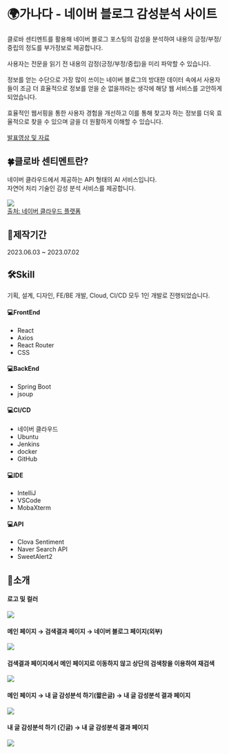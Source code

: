 <h1>🌍가나다 - 네이버 블로그 감성분석 사이트</h1>
클로바 센티멘트를 활용해 네이버 블로그 포스팅의 감성을 분석하여 내용의 긍정/부정/중립의 정도를 부가정보로 제공합니다. <br><br>
사용자는 전문을 읽기 전 내용의 감정(긍정/부정/중립)을 미리 파악할 수 있습니다. <br><br>
정보를 얻는 수단으로 가장 많이 쓰이는 네이버 블로그의 방대한 데이터 속에서 사용자들이 조금 더 효율적으로 정보를 얻을 순 없을까라는 생각에 해당 웹 서비스를 고안하게 되었습니다. <br><br>
효율적인 웹서핑을 통한 사용자 경험을 개선하고 이를 통해 찾고자 하는 정보를 더욱 효율적으로 찾을 수 있으며 글을 더 원활하게 이해할 수 있습니다.<br><br>
<a href='https://ncamp.magicecole.com/Home/Project/4480c10f-c185-4d68-a1bf-74d440d655cf?page=1&groupId=0'>발표영상 및 자료</a>

<h2>🍀클로바 센티멘트란?</h2>
네이버 클라우드에서 제공하는 API 형태의 AI 서비스입니다. <br>
자연어 처리 기술인 감성 분석 서비스를 제공합니다. <br><br>
<img src='https://github.com/Nyoungsun/GANADA/assets/121652746/428235b1-fd6c-4e4c-8ddb-0cae2ea710d4'> <br>
<a href='https://www.ncloud.com/product/aiService/clovaSentiment'>출처: 네이버 클라우드 플랫폼</a>

<h2>📆제작기간</h2>
2023.06.03 ~ 2023.07.02

<h2>🛠Skill</h2>
기획, 설계, 디자인, FE/BE 개발, Cloud, CI/CD 모두 1인 개발로 진행되었습니다.

<h4>💻FrontEnd</h4>
<ul>
<li>React</li>
<li>Axios</li>
<li>React Router</li> 
<li>CSS</li>
</ul>

<h4>💻BackEnd</h4>
<ul>
<li>Spring Boot</li>
<li>jsoup</li>
</ul>

<h4>💻CI/CD</h4>
<ul>
<li>네이버 클라우드</li>
<li>Ubuntu</li>
<li>Jenkins</li>
<li>docker</li>
<li>GitHub</li>
</ul>

<h4>💻IDE</h4>
<ul>
<li>IntelliJ</li>
<li>VSCode</li>
<li>MobaXterm</li>
</ul>

<h4>💻API</h4>
<ul>
<li>Clova Sentiment</li>
<li>Naver Search API</li>
<li>SweetAlert2</li>
</ul>

<h2>📄소개</h2>
<h4>로고 및 컬러</h4>
<img src='https://github.com/Nyoungsun/GANADA/assets/121652746/5f8e3b57-9273-44e4-92da-93e73247c98e'>

<h4>메인 페이지 → 검색결과 페이지 → 네이버 블로그 페이지(외부)</h4>
<img src='https://github.com/Nyoungsun/GANADA/assets/121652746/0d68ac03-874b-4c9d-b486-671e28ec33d7'>

<h4>검색결과 페이지에서 메인 페이지로 이동하지 않고 상단의 검색창을 이용하여 재검색</h4>
<img src='https://github.com/Nyoungsun/GANADA/assets/121652746/b2b41a8b-8126-4e5d-9acc-aba908709299'>

<h4>메인 페이지 → 내 글 감성분석 하기(짧은글) → 내 글 감성분석 결과 페이지</h4>
<img src='https://github.com/Nyoungsun/GANADA/assets/121652746/9776a68b-b9cd-4082-94e3-d7f32b8d88d7'>

<h4>내 글 감성분석 하기 (긴글) → 내 글 감성분석 결과 페이지</h4>
<img src='https://github.com/Nyoungsun/GANADA/assets/121652746/d44f24b4-cd90-4142-9830-738fc7133d4d'>
